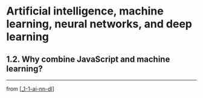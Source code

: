 # Artificial intelligence, machine learning, neural networks, and deep learning

## 1.2. Why combine JavaScript and machine learning?


---
from [[_1-1-ai-nn-dl]]

[//begin]: # "Autogenerated link references for markdown compatibility"
[_1-1-ai-nn-dl]: _1-1-ai-nn-dl.md "AI ML NN DL"
[//end]: # "Autogenerated link references"